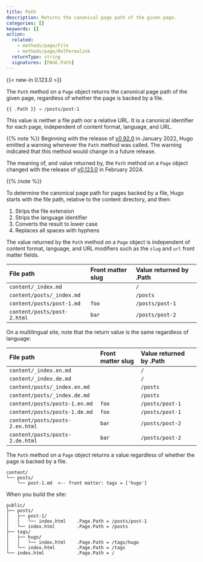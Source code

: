 ```yaml
---
title: Path
description: Returns the canonical page path of the given page.
categories: []
keywords: []
action:
  related:
    - methods/page/File
    - methods/page/RelPermalink
  returnType: string
  signatures: [PAGE.Path]
---
```


{{< new-in 0.123.0 >}}

The `Path` method on a `Page` object returns the canonical page path of the given page, regardless of whether the page is backed by a file.

```go-html-template
{{ .Path }} → /posts/post-1
```

This value is neither a file path nor a relative URL. It is a canonical identifier for each page, independent of content format, language, and URL.

{{% note %}}
Beginning with the release of [v0.92.0] in January 2022, Hugo emitted a warning whenever the `Path` method was called. The warning indicated that this method would change in a future release.

The meaning of, and value returned by, the `Path` method on a `Page` object changed with the release of [v0.123.0] in February 2024.

[v0.92.0]: https://github.com/gohugoio/hugo/releases/tag/v0.92.0
[v0.123.0]: https://github.com/gohugoio/hugo/releases/tag/v0.123.0
{{% /note %}}

To determine the canonical page path for pages backed by a file, Hugo starts with the file path, relative to the content directory, and then:

1. Strips the file extension
2. Strips the language identifier
3. Converts the result to lower case
4. Replaces all spaces with hyphens

The value returned by the `Path` method on a `Page` object is independent of content format, language, and URL modifiers such as the `slug` and `url` front matter fields.

File path|Front matter slug|Value returned by .Path
:--|:--|:--
`content/_index.md`||`/`
`content/posts/_index.md`||`/posts`
`content/posts/post-1.md`|`foo`|`/posts/post-1`
`content/posts/post-2.html`|`bar`|`/posts/post-2`

On a multilingual site, note that the return value is the same regardless of language:

File path|Front matter slug|Value returned by .Path
:--|:--|:--
`content/_index.en.md`||`/`
`content/_index.de.md`||`/`
`content/posts/_index.en.md`||`/posts`
`content/posts/_index.de.md`||`/posts`
`content/posts/posts-1.en.md`|`foo`|`/posts/post-1`
`content/posts/posts-1.de.md`|`foo`|`/posts/post-1`
`content/posts/posts-2.en.html`|`bar`|`/posts/post-2`
`content/posts/posts-2.de.html`|`bar`|`/posts/post-2`

The `Path` method on a `Page` object returns a value regardless of whether the page is backed by a file.

```text
content/
└── posts/
    └── post-1.md  <-- front matter: tags = ['hugo']
```

When you build the site:

```text
public/
├── posts/
│   ├── post-1/
│   │   └── index.html    .Page.Path = /posts/post-1
│   └── index.html        .Page.Path = /posts
├── tags/
│   ├── hugo/
│   │   └── index.html    .Page.Path = /tags/hugo
│   └── index.html        .Page.Path = /tags
└── index.html            .Page.Path = /
```
